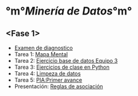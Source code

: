 # °m°_Minería de Datos_°m°
## <Fase 1>
- [Examen de diagnostico](https://github.com/GonzalezBerumenRicardo/MineriadeDatos/files/6987519/ExamenDiagnostico_1941497.pdf)
- Tarea 1: [Mapa Mental](https://github.com/GonzalezBerumenRicardo/MineriadeDatos/files/6987515/Mapa.Mental.pdf)
- Tarea 2: [Ejercicio base de datos Equipo 3](https://github.com/claudiogaytan28/MineriaDeDatos/blob/main/EjercicioBD_Equipo3.pdf)
- Tarea 3: [Ejercicios de clase en Python](https://github.com/GonzalezBerumenRicardo/MineriadeDatos/blob/main/Ej_Python_1941497.ipynb)
- Tarea 4: [Limpeza de datos](https://github.com/claudiogaytan28/MineriaDeDatos/blob/main/Ej_Limpieza_Equipo3.ipynb)
- Tarea 5: [PIA:Primer avance](https://github.com/xthaliax/mineriaa/blob/main/Avance1_PIA_Equipo3.ipynb)
- Presentación: [Reglas de asociación](https://github.com/Ruy8/RuyAramis_Mineria/blob/main/Presentaci%C3%B3n_ReglasDeAsociaci%C3%B3n_Equipo3.pdf)
